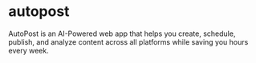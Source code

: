 # autopost
AutoPost is an AI-Powered web app that helps you create, schedule, publish, and analyze content across all platforms while saving you hours every week.
